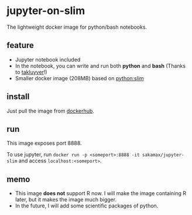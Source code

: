 # jupyter-on-slim
The lightweight docker image for python/bash notebooks.

## feature

+ Jupyter notebook included
+ In the notebook, you can write and run both **python** and **bash** (Thanks to [takluyver](https://github.com/takluyver/bash_kernel)!)
+ Smaller docker image (208MB) based on [python:slim](https://hub.docker.com/_/python)

## install
Just pull the image from [dockerhub](https://hub.docker.com/r/sakamax/jupyter-slim).

## run
This image exposes port 8888.

To use jupyter, run `docker run -p <someport>:8888 -it sakamax/jupyter-slim` and access `localhost:<someport>`.

## memo

+ This image **does not** support R now. I will make the image containing R later, but it makes the image much bigger.
+ In the future, I will add some scientific packages of python.
